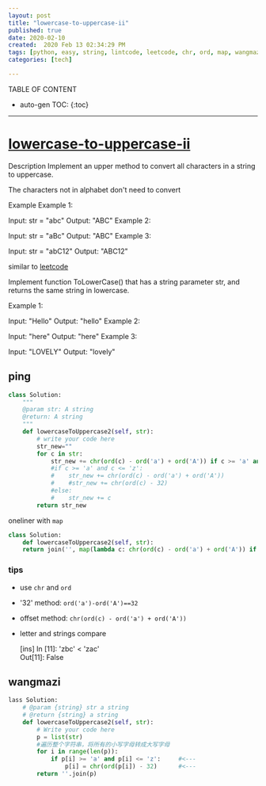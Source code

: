 ```yaml
---
layout: post
title: "lowercase-to-uppercase-ii"
published: true
date: 2020-02-10 
created:  2020 Feb 13 02:34:29 PM
tags: [python, easy, string, lintcode, leetcode, chr, ord, map, wangmazi, oneliner]
categories: [tech]

---
```


TABLE OF CONTENT

* auto-gen TOC:
{:toc}

- - -


# [lowercase-to-uppercase-ii](https://www.lintcode.com/problem/lowercase-to-uppercase-ii/description?_from=ladder&&fromId=99)

Description
Implement an upper method to convert all characters in a string to uppercase.

The characters not in alphabet don't need to convert

Example
Example 1:

Input: str = "abc"
Output: "ABC"
Example 2:

Input: str = "aBc"
Output: "ABC"
Example 3:

Input: str = "abC12"
Output: "ABC12"


similar to [leetcode](https://leetcode.com/problems/to-lower-case/description/)

Implement function ToLowerCase() that has a string parameter str, and returns the same string in lowercase.

Example 1:

Input: "Hello"
Output: "hello"
Example 2:

Input: "here"
Output: "here"
Example 3:

Input: "LOVELY"
Output: "lovely"

## ping

```python
class Solution:
    """
    @param str: A string
    @return: A string
    """
    def lowercaseToUppercase2(self, str):
        # write your code here
        str_new=""
        for c in str:
            str_new += chr(ord(c) - ord('a') + ord('A')) if c >= 'a' and c <= 'z' else c
            #if c >= 'a' and c <= 'z':
            #    str_new += chr(ord(c) - ord('a') + ord('A'))
            #    #str_new += chr(ord(c) - 32)
            #else:
            #    str_new += c
        return str_new

```

oneliner with `map`

```python
class Solution:
    def lowercaseToUppercase2(self, str):
	return join('', map(lambda c: chr(ord(c) - ord('a') + ord('A')) if c>='a' and c<='z' else c, str))
```

### tips

- use `chr` and `ord`
- '32' method: `ord('a')-ord('A')==32`
- offset method: `chr(ord(c) - ord('a') + ord('A'))`
- letter and strings compare

	[ins] In [11]: 'zbc' < 'zac'                      
	Out[11]: False

## wangmazi

```python
lass Solution:
    # @param {string} str a string
    # @return {string} a string
    def lowercaseToUppercase2(self, str):
        # Write your code here
        p = list(str)
        #遍历整个字符串，将所有的小写字母转成大写字母
        for i in range(len(p)):
            if p[i] >= 'a' and p[i] <= 'z':     #<---
                p[i] = chr(ord(p[i]) - 32)      #<---
        return ''.join(p)
```


